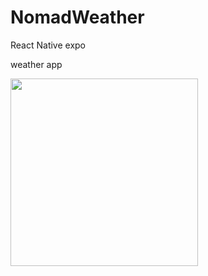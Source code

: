 # NomadWeather

React Native
expo

weather app

<img src="https://github.com/jjugwen/NomadWeather/blob/main/assets/weather%20app.png?raw=true" width="300px">

